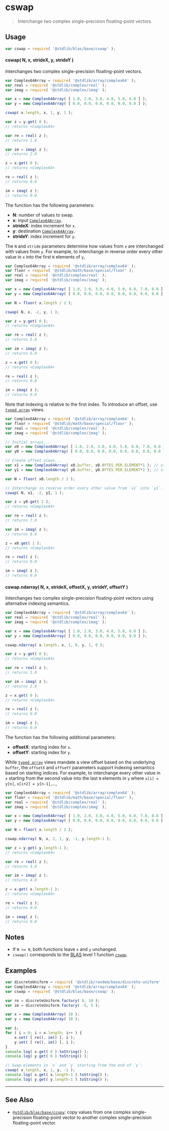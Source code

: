 <!--

@license Apache-2.0

Copyright (c) 2020 The Stdlib Authors.

Licensed under the Apache License, Version 2.0 (the "License");
you may not use this file except in compliance with the License.
You may obtain a copy of the License at

   http://www.apache.org/licenses/LICENSE-2.0

Unless required by applicable law or agreed to in writing, software
distributed under the License is distributed on an "AS IS" BASIS,
WITHOUT WARRANTIES OR CONDITIONS OF ANY KIND, either express or implied.
See the License for the specific language governing permissions and
limitations under the License.

-->

# cswap

> Interchange two complex single-precision floating-point vectors.

<section class="usage">

## Usage

```javascript
var cswap = require( '@stdlib/blas/base/cswap' );
```

#### cswap( N, x, strideX, y, strideY )

Interchanges two complex single-precision floating-point vectors.

```javascript
var Complex64Array = require( '@stdlib/array/complex64' );
var real = require( '@stdlib/complex/real' );
var imag = require( '@stdlib/complex/imag' );

var x = new Complex64Array( [ 1.0, 2.0, 3.0, 4.0, 5.0, 6.0 ] );
var y = new Complex64Array( [ 0.0, 0.0, 0.0, 0.0, 0.0, 0.0 ] );

cswap( x.length, x, 1, y, 1 );

var z = y.get( 0 );
// returns <Complex64>

var re = real( z );
// returns 1.0

var im = imag( z );
// returns 2.0

z = x.get( 0 );
// returns <Complex64>

re = real( z );
// returns 0.0

im = imag( z );
// returns 0.0
```

The function has the following parameters:

-   **N**: number of values to swap.
-   **x**: input [`Complex64Array`][@stdlib/array/complex64].
-   **strideX**: index increment for `x`.
-   **y**: destination [`Complex64Array`][@stdlib/array/complex64].
-   **strideY**: index increment for `y`.

The `N` and `stride` parameters determine how values from `x` are interchanged with values from `y`. For example, to interchange in reverse order every other value in `x` into the first `N` elements of `y`,

```javascript
var Complex64Array = require( '@stdlib/array/complex64' );
var floor = require( '@stdlib/math/base/special/floor' );
var real = require( '@stdlib/complex/real' );
var imag = require( '@stdlib/complex/imag' );

var x = new Complex64Array( [ 1.0, 2.0, 3.0, 4.0, 5.0, 6.0, 7.0, 8.0 ] );
var y = new Complex64Array( [ 0.0, 0.0, 0.0, 0.0, 0.0, 0.0, 0.0, 0.0 ] );

var N = floor( x.length / 2 );

cswap( N, x, -2, y, 1 );

var z = y.get( 0 );
// returns <Complex64>

var re = real( z );
// returns 5.0

var im = imag( z );
// returns 6.0

z = x.get( 0 );
// returns <Complex64>

re = real( z );
// returns 0.0

im = imag( z );
// returns 0.0
```

Note that indexing is relative to the first index. To introduce an offset, use [`typed array`][mdn-typed-array] views.

<!-- eslint-disable stdlib/capitalized-comments -->

```javascript
var Complex64Array = require( '@stdlib/array/complex64' );
var floor = require( '@stdlib/math/base/special/floor' );
var real = require( '@stdlib/complex/real' );
var imag = require( '@stdlib/complex/imag' );

// Initial arrays...
var x0 = new Complex64Array( [ 1.0, 2.0, 3.0, 4.0, 5.0, 6.0, 7.0, 8.0 ] );
var y0 = new Complex64Array( [ 0.0, 0.0, 0.0, 0.0, 0.0, 0.0, 0.0, 0.0 ] );

// Create offset views...
var x1 = new Complex64Array( x0.buffer, x0.BYTES_PER_ELEMENT*1 ); // start at 2nd element
var y1 = new Complex64Array( y0.buffer, y0.BYTES_PER_ELEMENT*2 ); // start at 3rd element

var N = floor( x0.length / 2 );

// Interchange in reverse order every other value from `x1` into `y1`...
cswap( N, x1, -2, y1, 1 );

var z = y0.get( 2 );
// returns <Complex64>

var re = real( z );
// returns 7.0

var im = imag( z );
// returns 8.0

z = x0.get( 1 );
// returns <Complex64>

re = real( z );
// returns 0.0

im = imag( z );
// returns 0.0
```

#### cswap.ndarray( N, x, strideX, offsetX, y, strideY, offsetY )

Interchanges two complex single-precision floating-point vectors using alternative indexing semantics.

```javascript
var Complex64Array = require( '@stdlib/array/complex64' );
var real = require( '@stdlib/complex/real' );
var imag = require( '@stdlib/complex/imag' );

var x = new Complex64Array( [ 1.0, 2.0, 3.0, 4.0, 5.0, 6.0 ] );
var y = new Complex64Array( [ 0.0, 0.0, 0.0, 0.0, 0.0, 0.0 ] );

cswap.ndarray( x.length, x, 1, 0, y, 1, 0 );

var z = y.get( 0 );
// returns <Complex64>

var re = real( z );
// returns 1.0

var im = imag( z );
// returns 2.0

z = x.get( 0 );
// returns <Complex64>

re = real( z );
// returns 0.0

im = imag( z );
// returns 0.0
```

The function has the following additional parameters:

-   **offsetX**: starting index for `x`.
-   **offsetY**: starting index for `y`.

While [`typed array`][mdn-typed-array] views mandate a view offset based on the underlying `buffer`, the `offsetX` and `offsetY` parameters support indexing semantics based on starting indices. For example, to interchange every other value in `x` starting from the second value into the last `N` elements in `y` where `x[i] = y[n]`, `x[i+2] = y[n-1]`,...,

```javascript
var Complex64Array = require( '@stdlib/array/complex64' );
var floor = require( '@stdlib/math/base/special/floor' );
var real = require( '@stdlib/complex/real' );
var imag = require( '@stdlib/complex/imag' );

var x = new Complex64Array( [ 1.0, 2.0, 3.0, 4.0, 5.0, 6.0, 7.0, 8.0 ] );
var y = new Complex64Array( [ 0.0, 0.0, 0.0, 0.0, 0.0, 0.0, 0.0, 0.0 ] );

var N = floor( x.length / 2 );

cswap.ndarray( N, x, 2, 1, y, -1, y.length-1 );

var z = y.get( y.length-1 );
// returns <Complex64>

var re = real( z );
// returns 3.0

var im = imag( z );
// returns 4.0

z = x.get( x.length-1 );
// returns <Complex64>

re = real( z );
// returns 0.0

im = imag( z );
// returns 0.0
```

</section>

<!-- /.usage -->

<section class="notes">

## Notes

-   If `N <= 0`, both functions leave `x` and `y` unchanged.
-   `cswap()` corresponds to the [BLAS][blas] level 1 function [`cswap`][cswap].

</section>

<!-- /.notes -->

<section class="examples">

## Examples

<!-- eslint no-undef: "error" -->

```javascript
var discreteUniform = require( '@stdlib/random/base/discrete-uniform' );
var Complex64Array = require( '@stdlib/array/complex64' );
var cswap = require( '@stdlib/blas/base/cswap' );

var re = discreteUniform.factory( 0, 10 );
var im = discreteUniform.factory( -5, 5 );

var x = new Complex64Array( 10 );
var y = new Complex64Array( 10 );

var i;
for ( i = 0; i < x.length; i++ ) {
    x.set( [ re(), im() ], i );
    y.set( [ re(), im() ], i );
}
console.log( x.get( 0 ).toString() );
console.log( y.get( 0 ).toString() );

// Swap elements in `x` and `y` starting from the end of `y`:
cswap( x.length, x, 1, y, -1 );
console.log( x.get( x.length-1 ).toString() );
console.log( y.get( y.length-1 ).toString() );
```

</section>

<!-- /.examples -->

<!-- Section for related `stdlib` packages. Do not manually edit this section, as it is automatically populated. -->

<section class="related">

* * *

## See Also

-   <span class="package-name">[`@stdlib/blas/base/ccopy`][@stdlib/blas/base/ccopy]</span><span class="delimiter">: </span><span class="description">copy values from one complex single-precision floating-point vector to another complex single-precision floating-point vector.</span>

</section>

<!-- /.related -->

<!-- Section for all links. Make sure to keep an empty line after the `section` element and another before the `/section` close. -->

<section class="links">

[blas]: http://www.netlib.org/blas

[cswap]: http://www.netlib.org/lapack/explore-html/da/df6/group__complex__blas__level1.html

[mdn-typed-array]: https://developer.mozilla.org/en-US/docs/Web/JavaScript/Reference/Global_Objects/TypedArray

[@stdlib/array/complex64]: https://github.com/stdlib-js/array-complex64

<!-- <related-links> -->

[@stdlib/blas/base/ccopy]: https://github.com/stdlib-js/blas/tree/main/base/ccopy

<!-- </related-links> -->

</section>

<!-- /.links -->
